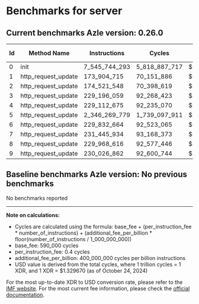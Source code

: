 # Benchmarks for server

## Current benchmarks Azle version: 0.26.0

| Id  | Method Name         | Instructions  | Cycles        | USD           | USD/Million Calls |
| --- | ------------------- | ------------- | ------------- | ------------- | ----------------- |
| 0   | init                | 7_545_744_293 | 5_818_887_717 | $0.0077372004 | $7_737.20         |
| 1   | http_request_update | 173_904_715   | 70_151_886    | $0.0000932789 | $93.27            |
| 2   | http_request_update | 174_521_548   | 70_398_619    | $0.0000936069 | $93.60            |
| 3   | http_request_update | 229_196_059   | 92_268_423    | $0.0001226866 | $122.68           |
| 4   | http_request_update | 229_112_675   | 92_235_070    | $0.0001226422 | $122.64           |
| 5   | http_request_update | 2_346_269_779 | 1_739_097_911 | $0.0023124263 | $2_312.42         |
| 6   | http_request_update | 229_832_664   | 92_523_065    | $0.0001230251 | $123.02           |
| 7   | http_request_update | 231_445_934   | 93_168_373    | $0.0001238832 | $123.88           |
| 8   | http_request_update | 229_968_616   | 92_577_446    | $0.0001230975 | $123.09           |
| 9   | http_request_update | 230_026_862   | 92_600_744    | $0.0001231284 | $123.12           |

## Baseline benchmarks Azle version: No previous benchmarks

No benchmarks reported

---

**Note on calculations:**

- Cycles are calculated using the formula: base_fee + (per_instruction_fee \* number_of_instructions) + (additional_fee_per_billion \* floor(number_of_instructions / 1_000_000_000))
- base_fee: 590_000 cycles
- per_instruction_fee: 0.4 cycles
- additional_fee_per_billion: 400_000_000 cycles per billion instructions
- USD value is derived from the total cycles, where 1 trillion cycles = 1 XDR, and 1 XDR = $1.329670 (as of October 24, 2024)

For the most up-to-date XDR to USD conversion rate, please refer to the [IMF website](https://www.imf.org/external/np/fin/data/rms_sdrv.aspx).
For the most current fee information, please check the [official documentation](https://internetcomputer.org/docs/current/developer-docs/gas-cost#execution).
